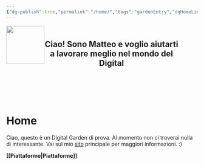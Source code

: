 ```yaml
---
{"dg-publish":true,"permalink":"/home/","tags":"gardenEntry","dgHomeLink":true,"dgPassFrontmatter":false}
---
```



<html>
<head>
	<title>Be Productive</title>
</head>
<body>
	<div style="float:left">
		<img src="https://i.imgur.com/poOdAAD.png" width="100">
	</div>
	<div>
		<h2 style="text-align:center; margin:50px">Ciao! Sono Matteo e voglio aiutarti a lavorare meglio nel mondo del Digital</h2>
	</div>
	<div style="clear:both"></div>
	<br> <br>
</body>
</html>

# Home
Ciao, questo è un Digital Garden di prova. Al momento non ci troverai nulla di interessante. Vai sul mio [sito](https://trizza.ml/) principale per maggiori informazioni. :)

**[[Piattaforme|Piattaforme]]**